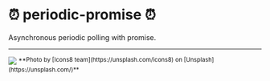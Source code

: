 # ⏰ periodic-promise ⏰
Asynchronous periodic polling with promise.
- - -
<img src="https://images.unsplash.com/photo-1524678714210-9917a6c619c2?ixlib=rb-1.2.1&ixid=eyJhcHBfaWQiOjEyMDd9&auto=format&fit=crop&w=1498&q=80" />
<sup>**Photo by [Icons8 team](https://unsplash.com/icons8) on [Unsplash](https://unsplash.com/)**</sup>
